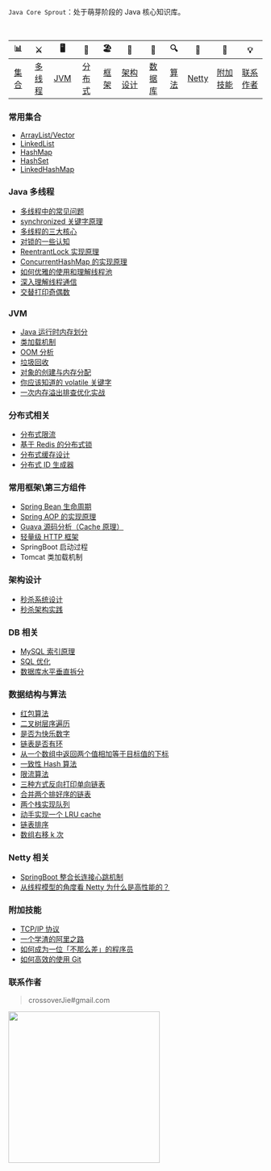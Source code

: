 



`Java Core Sprout`：处于萌芽阶段的 Java 核心知识库。


<br/>


| 📊 |⚔️ | 🖥 | 🚏 | 🏖  | 🌁| 📮 | 🔍 | 🚀 | 🌈 |💡
| :--------: | :---------: | :---------: | :---------: | :---------: | :---------:| :---------: | :-------: | :-------:| :------:|:------:|
| [集合](#常用集合) | [多线程](#java-多线程)|[JVM](#jvm) | [分布式](#分布式相关) |[框架](#常用框架第三方组件)|[架构设计](#架构设计)| [数据库](#db-相关) |[算法](#数据结构与算法)|[Netty](#netty-相关)| [附加技能](#附加技能)|[联系作者](#联系作者) |



### 常用集合
- [ArrayList/Vector](https://github.com/chenxuezhou/compute_sience/blob/master/MD/ArrayList.md)
- [LinkedList](https://github.com/chenxuezhou/compute_sience/blob/master/MD/LinkedList.md)
- [HashMap](https://github.com/chenxuezhou/compute_sience/blob/master/MD/HashMap.md)
- [HashSet](https://github.com/chenxuezhou/compute_sience/blob/master/MD/collection/HashSet.md)
- [LinkedHashMap](https://github.com/chenxuezhou/compute_sience/blob/master/MD/collection/LinkedHashMap.md)

### Java 多线程
- [多线程中的常见问题](https://github.com/chenxuezhou/compute_sience/blob/master/MD/Thread-common-problem.md)
- [synchronized 关键字原理](https://github.com/chenxuezhou/compute_sience/blob/master/MD/Synchronize.md)
- [多线程的三大核心](https://github.com/chenxuezhou/compute_sience/blob/master/MD/Threadcore.md)
- [对锁的一些认知](https://github.com/chenxuezhou/compute_sience/blob/master/MD/Java-lock.md)
- [ReentrantLock 实现原理 ](https://github.com/chenxuezhou/compute_sience/blob/master/MD/ReentrantLock.md)
- [ConcurrentHashMap 的实现原理](https://github.com/chenxuezhou/compute_sience/blob/master/MD/ConcurrentHashMap.md)
- [如何优雅的使用和理解线程池](https://github.com/chenxuezhou/compute_sience/blob/master/MD/ThreadPoolExecutor.md)
- [深入理解线程通信](https://github.com/chenxuezhou/compute_sience/blob/master/MD/concurrent/thread-communication.md)
- [交替打印奇偶数](https://github.com/chenxuezhou/compute_sience/blob/master/src/main/java/com/crossoverjie/actual/TwoThread.java)

### JVM
- [Java 运行时内存划分](https://github.com/chenxuezhou/compute_sience/blob/master/MD/MemoryAllocation.md)
-  [类加载机制](https://github.com/chenxuezhou/compute_sience/blob/master/MD/ClassLoad.md)
-  [OOM 分析](https://github.com/chenxuezhou/compute_sience/blob/master/MD/OOM-analysis.md)
- [垃圾回收](https://github.com/chenxuezhou/compute_sience/blob/master/MD/GarbageCollection.md)
- [对象的创建与内存分配](https://github.com/chenxuezhou/compute_sience/blob/master/MD/newObject.md)
- [你应该知道的 volatile 关键字](https://github.com/chenxuezhou/compute_sience/blob/master/MD/concurrent/volatile.md)
- [一次内存溢出排查优化实战](https://crossoverjie.top/2018/08/29/java-senior/OOM-Disruptor/)

### 分布式相关

- [分布式限流](http://crossoverjie.top/2018/04/28/sbc/sbc7-Distributed-Limit/)
- [基于 Redis 的分布式锁](http://crossoverjie.top/2018/03/29/distributed-lock/distributed-lock-redis/)
- [分布式缓存设计](https://github.com/chenxuezhou/compute_sience/blob/master/MD/Cache-design.md)
- [分布式 ID 生成器](https://github.com/chenxuezhou/compute_sience/blob/master/MD/ID-generator.md)

### 常用框架\第三方组件

- [Spring Bean 生命周期](https://github.com/chenxuezhou/compute_sience/blob/master/MD/spring/spring-bean-lifecycle.md)
- [Spring AOP 的实现原理](https://github.com/chenxuezhou/compute_sience/blob/master/MD/SpringAOP.md) 
- [Guava 源码分析（Cache 原理）](https://crossoverjie.top/2018/06/13/guava/guava-cache/)
- [轻量级 HTTP 框架](https://github.com/crossoverJie/cicada)
- SpringBoot 启动过程
- Tomcat 类加载机制


### 架构设计
- [秒杀系统设计](https://github.com/chenxuezhou/compute_sience/blob/master/MD/Spike.md)
- [秒杀架构实践](http://crossoverjie.top/2018/05/07/ssm/SSM18-seconds-kill/)

### DB 相关

- [MySQL 索引原理](https://github.com/chenxuezhou/compute_sience/blob/master/MD/MySQL-Index.md)
- [SQL 优化](https://github.com/chenxuezhou/compute_sience/blob/master/MD/SQL-optimization.md)
- [数据库水平垂直拆分](https://github.com/chenxuezhou/compute_sience/blob/master/MD/DB-split.md)

### 数据结构与算法
- [红包算法](https://github.com/chenxuezhou/compute_sience/blob/master/src/main/java/com/crossoverjie/red/RedPacket.java)
- [二叉树层序遍历](https://github.com/chenxuezhou/compute_sience/blob/master/src/main/java/com/crossoverjie/algorithm/BinaryNode.java#L76-L101)
- [是否为快乐数字](https://github.com/chenxuezhou/compute_sience/blob/master/src/main/java/com/crossoverjie/algorithm/HappyNum.java#L38-L55)
- [链表是否有环](https://github.com/chenxuezhou/compute_sience/blob/master/src/main/java/com/crossoverjie/algorithm/LinkLoop.java#L32-L59)
- [从一个数组中返回两个值相加等于目标值的下标](https://github.com/chenxuezhou/compute_sience/blob/master/src/main/java/com/crossoverjie/algorithm/TwoSum.java#L38-L59)
- [一致性 Hash 算法](https://github.com/chenxuezhou/compute_sience/blob/master/MD/Consistent-Hash.md)
- [限流算法](https://github.com/chenxuezhou/compute_sience/blob/master/MD/Limiting.md)
- [三种方式反向打印单向链表](https://github.com/chenxuezhou/compute_sience/blob/master/src/main/java/com/crossoverjie/algorithm/ReverseNode.java)
- [合并两个排好序的链表](https://github.com/chenxuezhou/compute_sience/blob/master/src/main/java/com/crossoverjie/algorithm/MergeTwoSortedLists.java)
- [两个栈实现队列](https://github.com/chenxuezhou/compute_sience/blob/master/src/main/java/com/crossoverjie/algorithm/TwoStackQueue.java)
- [动手实现一个 LRU cache](http://crossoverjie.top/2018/04/07/algorithm/LRU-cache/)
- [链表排序](./src/main/java/com/crossoverjie/algorithm/LinkedListMergeSort.java)
- [数组右移 k 次](./src/main/java/com/crossoverjie/algorithm/ArrayKShift.java)

### Netty 相关
- [SpringBoot 整合长连接心跳机制](https://crossoverjie.top/2018/05/24/netty/Netty(1)TCP-Heartbeat/)
- [从线程模型的角度看 Netty 为什么是高性能的？](https://crossoverjie.top/2018/07/04/netty/Netty(2)Thread-model/)

### 附加技能

- [TCP/IP 协议](https://github.com/chenxuezhou/compute_sience/blob/master/MD/TCP-IP.md)
- [一个学渣的阿里之路](https://crossoverjie.top/2018/06/21/personal/Interview-experience/)
- [如何成为一位「不那么差」的程序员](https://crossoverjie.top/2018/08/12/personal/how-to-be-developer/)
- [如何高效的使用 Git](https://github.com/chenxuezhou/compute_sience/blob/master/MD/additional-skills/how-to-use-git-efficiently.md)


### 联系作者

> crossoverJie#gmail.com

<img src="https://ws2.sinaimg.cn/large/006tKfTcly1fsa01u7ro1j30gs0howfq.jpg" width="300"/> 
